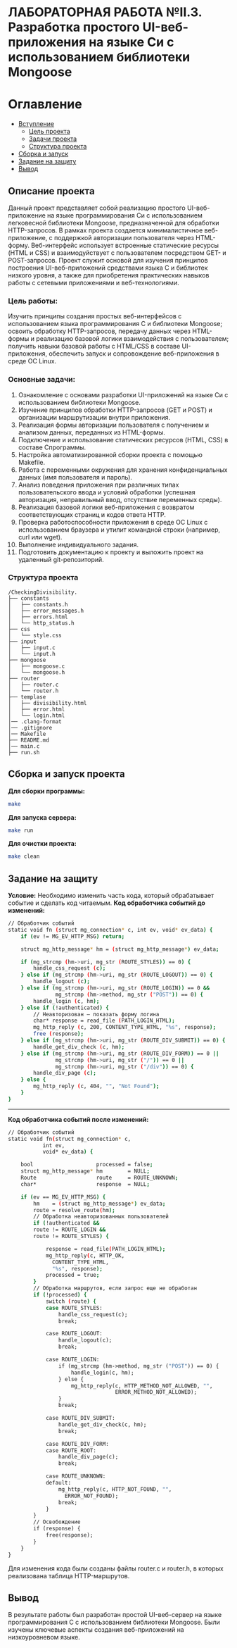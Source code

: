 # ЛАБОРАТОРНАЯ РАБОТА №II.3. Разработка простого UI-веб-приложения на языке Си с использованием библиотеки Mongoose 

# Оглавление

- [Вступление](#описание-проекта)
    - [Цель проекта](#цель-работы)
    - [Задачи проекта](#основные-задачи)
    - [Структура проекта](#структура-проекта)
- [Сборка и запуск](#сборка-и-запуск-проекта)
- [Задание на защиту](#задание-на-защиту)
- [Вывод](#вывод)


   
## Описание проекта

Данный проект представляет собой реализацию простого UI-веб-приложение на языке программирования Си с использованием легковесной библиотеки Mongoose, предназначенной для обработки HTTP-запросов. В рамках проекта создается минималистичное веб-приложение, с поддержкой авторизации пользователя через HTML-форму. Веб-интерфейс использует встроенные статические ресурсы (HTML и CSS) и взаимодуйствует с пользователем посредством GET- и POST-запросов. Проект служит основой для изучения принципов построения UI-веб-приложений средствами языка C и библиотек низкого уровня, а также для приобретения практических навыков работы с сетевыми приложениями и веб-технологиями.


### Цель работы:

Изучить принципы создания простых веб-интерфейсов с использованием языка программирования C и библиотеки Mongoose; освоить обработку HTTP-запросов, передачу данных через HTML-формы и реализацию базовой логики взаимодействия с пользователем; получить навыки базовой работы с HTML/CSS в составе UI-приложения, обеспечить запуск и сопровождение веб-приложения в среде ОС Linux.


### Основные задачи:

1. Ознакомление с основами разработки UI-приложений на языке Си с использованием библиотеки Mongoose.
2. Изучение принципов обработки HTTP-запросов (GET и POST) и организации маршрутизации внутри приложения.
3. Реализация формы авторизации пользователя с получением и анализом данных, переданных из HTML-формы.
4. Подключение и использование статических ресурсов (HTML, CSS) в составе Cпрограммы.
5. Настройка автоматизированной сборки проекта с помощью Makefile.
6. Работа с переменными окружения для хранения конфиденциальных данных (имя пользователя и пароль).
7. Анализ поведения приложения при различных типах пользовательского ввода и условий обработки (успешная авторизация, неправильный ввод, отсутствие переменных среды).
8. Реализация базовой логики веб-приложения с возвратом соответствующих страниц и кодов ответа HTTP.
9. Проверка работоспособности приложения в среде ОС Linux с использованием браузера и утилит командной строки (например, curl или wget).
10. Выполнение индивидуального задания.
11. Подготовить документацию к проекту и выложить проект на удаленный git-репозиторий.


### Структура проекта
```
/CheckingDivisibility.
├── constants
│   ├── constants.h
│   ├── error_messages.h
│   ├── errors.html
│   └── http_status.h
├── css
│   └── style.css
├── input
│   ├── input.c
│   └── input.h
├── mongoose
│   ├── mongoose.c
│   └── mongoose.h
├── router
│   ├── router.c
│   └── router.h
├── templase
│   ├── divisibility.html
│   ├── error.html
│   └── login.html
│── .clang-format       
│── .gitignore       
│── Makefile
├── README.md
│── main.c
├── run.sh
```


## Сборка и запуск проекта
**Для сборки программы:**
```sh
make
```

**Для запуска сервера:**
```sh
make run
```

**Для очистки проекта:**
```sh
make clean
```

## Задание на защиту
**Условие:** Необходимо изменить часть кода, который обрабатывает событие и сделать код читаемым.
**Код обработчика событий до изменений:**
```sh
// Обработчик событий
static void fn (struct mg_connection* c, int ev, void* ev_data) {
    if (ev != MG_EV_HTTP_MSG) return;

    struct mg_http_message* hm = (struct mg_http_message*) ev_data;

    if (mg_strcmp (hm->uri, mg_str (ROUTE_STYLES)) == 0) {
        handle_css_request (c);
    } else if (mg_strcmp (hm->uri, mg_str (ROUTE_LOGOUT)) == 0) {
        handle_logout (c);
    } else if (mg_strcmp (hm->uri, mg_str (ROUTE_LOGIN)) == 0 &&
               mg_strcmp (hm->method, mg_str ("POST")) == 0) {
        handle_login (c, hm);
    } else if (!authenticated) {
        // Неавторизован — показать форму логина
        char* response = read_file (PATH_LOGIN_HTML);
        mg_http_reply (c, 200, CONTENT_TYPE_HTML, "%s", response);
        free (response);
    } else if (mg_strcmp (hm->uri, mg_str (ROUTE_DIV_SUBMIT)) == 0) {
        handle_get_div_check (c, hm);
    } else if (mg_strcmp (hm->uri, mg_str (ROUTE_DIV_FORM)) == 0 ||
               mg_strcmp (hm->uri, mg_str ("/")) == 0 ||
               mg_strcmp (hm->uri, mg_str ("/div")) == 0) {
        handle_div_page (c);
    } else {
        mg_http_reply (c, 404, "", "Not Found");
    }
}
```
---
**Код обработчика событий после изменений:**
```sh
// Обработчик событий
static void fn(struct mg_connection* c, 
	       int ev,
	       void* ev_data) {

    bool                    processed = false;
    struct mg_http_message* hm        = NULL;
    Route                   route     = ROUTE_UNKNOWN;
    char*                   response  = NULL;

    if (ev == MG_EV_HTTP_MSG) {
        hm    = (struct mg_http_message*) ev_data;
        route = resolve_route(hm);
        // Обработка неавторизованных пользователей
        if (!authenticated && 
	    route != ROUTE_LOGIN && 
	    route != ROUTE_STYLES) {

            response = read_file(PATH_LOGIN_HTML);
            mg_http_reply(c, HTTP_OK, 
			  CONTENT_TYPE_HTML, 
			  "%s", response);
            processed = true;
        }
        // Обработка маршрутов, если запрос еще не обработан
        if (!processed) {
            switch (route) {
            case ROUTE_STYLES:
                handle_css_request(c);
                break;

            case ROUTE_LOGOUT:
                handle_logout(c);
                break;

            case ROUTE_LOGIN:
                if (mg_strcmp (hm->method, mg_str ("POST")) == 0) {
                    handle_login(c, hm);
                } else {
                    mg_http_reply(c, HTTP_METHOD_NOT_ALLOWED, "",
                                  ERROR_METHOD_NOT_ALLOWED);
                }
                break;

            case ROUTE_DIV_SUBMIT:
                handle_get_div_check(c, hm);
                break;

            case ROUTE_DIV_FORM:
            case ROUTE_ROOT:
                handle_div_page(c);
                break;

            case ROUTE_UNKNOWN:
            default:
                mg_http_reply(c, HTTP_NOT_FOUND, "",
			      ERROR_NOT_FOUND);
                break;
            }
        }
        // Освобождение
        if (response) {
            free(response);
        }
    }
}
```
Для изменения кода были созданы файлы router.c и router.h, в которых реализована таблица HTTP-маршрутов.


## Вывод
В результате работы был разработан простой UI-веб-сервер на языке программирования C с использованием библиотеки Mongoose. Были изучены ключевые аспекты создания веб-приложений на низкоуровневом языке.


